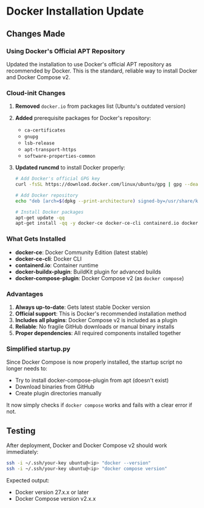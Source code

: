 # Docker Installation Update

## Changes Made

### Using Docker's Official APT Repository

Updated the installation to use Docker's official APT repository as recommended by Docker. This is the standard, reliable way to install Docker and Docker Compose v2.

### Cloud-init Changes

1. **Removed** `docker.io` from packages list (Ubuntu's outdated version)
2. **Added** prerequisite packages for Docker's repository:
   - `ca-certificates`
   - `gnupg` 
   - `lsb-release`
   - `apt-transport-https`
   - `software-properties-common`

3. **Updated runcmd** to install Docker properly:
   ```bash
   # Add Docker's official GPG key
   curl -fsSL https://download.docker.com/linux/ubuntu/gpg | gpg --dearmor -o /usr/share/keyrings/docker-archive-keyring.gpg
   
   # Add Docker repository
   echo "deb [arch=$(dpkg --print-architecture) signed-by=/usr/share/keyrings/docker-archive-keyring.gpg] https://download.docker.com/linux/ubuntu $(lsb_release -cs) stable" | tee /etc/apt/sources.list.d/docker.list > /dev/null
   
   # Install Docker packages
   apt-get update -qq
   apt-get install -qq -y docker-ce docker-ce-cli containerd.io docker-buildx-plugin docker-compose-plugin
   ```

### What Gets Installed

- **docker-ce**: Docker Community Edition (latest stable)
- **docker-ce-cli**: Docker CLI
- **containerd.io**: Container runtime
- **docker-buildx-plugin**: BuildKit plugin for advanced builds
- **docker-compose-plugin**: Docker Compose v2 (as `docker compose`)

### Advantages

1. **Always up-to-date**: Gets latest stable Docker version
2. **Official support**: This is Docker's recommended installation method
3. **Includes all plugins**: Docker Compose v2 is included as a plugin
4. **Reliable**: No fragile GitHub downloads or manual binary installs
5. **Proper dependencies**: All required components installed together

### Simplified startup.py

Since Docker Compose is now properly installed, the startup script no longer needs to:
- Try to install docker-compose-plugin from apt (doesn't exist)
- Download binaries from GitHub
- Create plugin directories manually

It now simply checks if `docker compose` works and fails with a clear error if not.

## Testing

After deployment, Docker and Docker Compose v2 should work immediately:

```bash
ssh -i ~/.ssh/your-key ubuntu@<ip> "docker --version"
ssh -i ~/.ssh/your-key ubuntu@<ip> "docker compose version"
```

Expected output:
- Docker version 27.x.x or later
- Docker Compose version v2.x.x